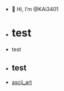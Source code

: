 - 👋 Hi, I’m @KAi3401
- # test
- <p> test </p>
- <h2>test</h2>
- <a href="KAi3401.github.io/ascii.html" target="_blank" > ascii_art </a>
<!---
KAi3401/KAi3401 is a ✨ special ✨ repository because its `README.md` (this file) appears on your GitHub profile.
You can click the Preview link to take a look at your changes.
--->
